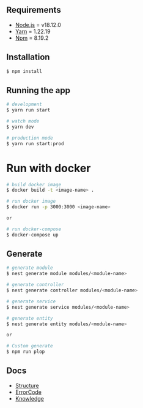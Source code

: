 ## Requirements

- [Node.js](https://nodejs.org/en/) = v18.12.0
- [Yarn](https://yarnpkg.com/en/) = 1.22.19
- [Npm](https://www.npmjs.com/) = 8.19.2

## Installation

```bash
$ npm install
```

## Running the app

```bash
# development
$ yarn run start

# watch mode
$ yarn dev

# production mode
$ yarn run start:prod
```

# Run with docker

```bash
# build docker image
$ docker build -t <image-name> .

# run docker image
$ docker run -p 3000:3000 <image-name>

or

# run docker-compose
$ docker-compose up
```

## Generate

```bash
# generate module
$ nest generate module modules/<module-name>

# generate controller
$ nest generate controller modules/<module-name>

# generate service
$ nest generate service modules/<module-name>

# generate entity
$ nest generate entity modules/<module-name>

or

# Custom generate
$ npm run plop
```

## Docs

- [Structure](https://medium.com/the-crowdlinker-chronicle/best-way-to-structure-your-directory-code-nestjs-a06c7a641401)
- [ErrorCode](docs/error-code.js)
- [Knowledge](docs/base-concept-of-nest.md)
